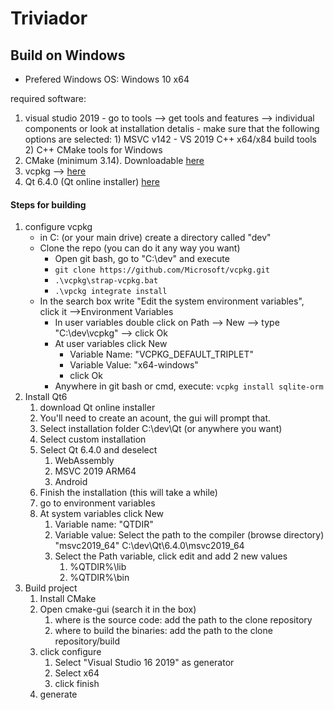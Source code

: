 # Triviador



## Build on Windows

- Prefered Windows OS: Windows 10 x64

required software:
1) visual studio 2019
		- go to tools --> get tools and features --> individual components or look at installation detalis
		- make sure that the following options are selected:
			1) MSVC v142 - VS 2019 C++ x64/x84 build tools
			2) C++ CMake tools for Windows
2) CMake (minimum 3.14). Downloadable [here](https://cmake.org/download/)
3) vcpkg --> [here](https://vcpkg.io/en/getting-started.html)
4) Qt 6.4.0 (Qt online installer) [here](https://www.qt.io/download-qt-installer?hsCtaTracking=99d9dd4f-5681-48d2-b096-470725510d34%7C074ddad0-fdef-4e53-8aa8-5e8a876d6ab4)


#### Steps for building
1) configure vcpkg
	 -  in C: (or your main drive) create a directory called "dev"
	 - Clone the repo (you can do it any way you want)
		 - Open git bash, go to "C:\dev" and execute 
		 - `git clone https://github.com/Microsoft/vcpkg.git`
		 - `.\vcpkg\strap-vcpkg.bat`
		 - `.\vpckg integrate install`
	 - In the search box write "Edit the system environment variables", click it -->Environment Variables
		 - In user variables double click on Path --> New --> type "C:\dev\vcpkg" --> click Ok
		 - At user variables click New
			 - Variable Name: "VCPKG_DEFAULT_TRIPLET"
			 - Variable Value: "x64-windows"
			 - click Ok
		 - Anywhere in git bash or cmd, execute: `vcpkg install sqlite-orm`
 2) Install Qt6 
	 1) download Qt online installer
	 2) You'll need to create an acount, the gui will prompt that.
	 3) Select installation folder C:\dev\Qt (or anywhere you want)
	 4) Select custom installation
	 5) Select  Qt 6.4.0 and deselect
		 1) WebAssembly
		 2) MSVC 2019 ARM64
		 3) Android
	 6) Finish the installation  (this will take a while)
	 7) go to environment variables
	 8) At system variables click New
		 1) Variable name: "QTDIR"
		 2) Variable value: Select the path to the compiler (browse directory) "msvc2019_64" C:\dev\Qt\6.4.0\msvc2019_64
		 3) Select the Path variable, click edit and add 2 new values
			 1) %QTDIR%\lib
			 2) %QTDIR%\bin
3) Build project
	1) Install CMake
	2) Open cmake-gui (search it in the box)
		1) where is the source code: add the path to the clone repository
		2) where to build the binaries: add the path to the clone repository/build
	3) click configure
		1) Select "Visual Studio 16 2019" as generator
		2) Select x64
		3) click finish
	4) generate
